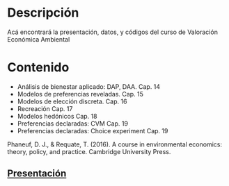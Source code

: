 # Descripción
Acá encontrará la presentación, datos, y códigos del curso de Valoración Económica Ambiental

# Contenido

- Análisis de bienestar aplicado: DAP, DAA. Cap. 14
- Modelos de preferencias reveladas. Cap. 15
- Modelos de elección discreta. Cap. 16
- Recreación	Cap. 17
- Modelos hedónicos	Cap. 18
- Preferencias declaradas: CVM	Cap. 19
- Preferencias declaradas: Choice experiment	Cap. 19

Phaneuf, D. J., & Requate, T. (2016). A course in environmental economics: theory, policy, and practice. Cambridge University Press.


## [Presentación](https://uninorte-my.sharepoint.com/:b:/g/personal/andresmv_uninorte_edu_co/ESBzznhoyXBBmkd4drb3UH8BKHps8sWmGS5fCHHj8TtvGA?e=SMgb3q)

